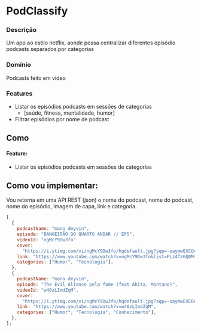# PodClassify

### Descrição

Um app ao estilo netflix, aonde possa centralizar diferentes episódio podcasts separados por categorias

### Domínio

Podcasts feito em vídeo

### Features

- Listar os episódios podcasts em sessões de categorias
  - [saúde, fitness, mentalidade, humor]
- Filtrar episódios por nome de podcast

## Como

#### Feature:

- Listar os episódios podcasts em sessões de categorias

## Como vou implementar:

Vou retorna em uma API REST (json) o nome do podcast, nome do podcast,
nome do episódio, imagem de capa, link e categoria.

```js
[
  {
    podcastName: "mano deyvin",
    episode: "BANHEIRÃO DO QUARTO ANDAR // EP5",
    videoId: "ngMcY9Dw3fo"
    cover:
      "https://i.ytimg.com/vi/ngMcY9Dw3fo/hqdefault.jpg?sqp=-oaymwEXCOADEI4CSFryq4qpAwkIARUAAIhCGAE=&rs=AOn4CLC_I2X2Xn5w3yEoFl2p26MiTcKR-Q",
    link: "https://www.youtube.com/watch?v=ngMcY9Dw3fo&list=PLz4TzGQ0MmlKB2-8q2LT2xND3potFmuy5",
    categories: ["Humor", "Tecnologia"],
  },
  {
    podcastName: "mano deyvin",
    episode: "The Evil Aliance pela fome (feat Akita, Montano)",
    videoId: "w40zLImdZqM",
    cover:
      "https://i.ytimg.com/vi/ngMcY9Dw3fo/hqdefault.jpg?sqp=-oaymwEXCOADEI4CSFryq4qpAwkIARUAAIhCGAE=&rs=AOn4CLC_I2X2Xn5w3yEoFl2p26MiTcKR-Q",
    link: "https://www.youtube.com/watch?v=w40zLImdZqM",
    categories: ["Humor", "Tecnologia", "Conhecimento"],
  },
];
```
